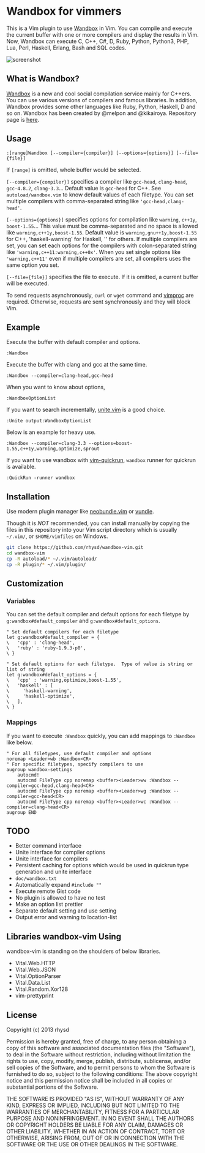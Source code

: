 Wandbox for vimmers
===================

This is a Vim plugin to use [Wandbox](http://melpon.org/wandbox/) in Vim.
You can compile and execute the current buffer with one or more compilers and display the results in Vim.
Now, Wandbox can execute C, C++, C#, D, Ruby, Python, Python3, PHP, Lua, Perl, Haskell, Erlang, Bash and SQL codes.

![screenshot](https://dl.dropboxusercontent.com/u/2753138/wandbox.png)

## What is Wandbox?

[Wandbox](http://melpon.org/wandbox/) is a new and cool social compilation service mainly for C++ers.
You can use various versions of compilers and famous libraries.
In addition, Wandbox provides some other languages like Ruby, Python, Haskell, D and so on.
Wandbox has been created by @melpon and @kikairoya.  Repository page is [here](https://github.com/melpon/wandbox).

## Usage

```
:[range]Wandbox [--compiler={compiler}] [--options={options}] [--file={file}]
```

If `[range]` is omitted, whole buffer would be selected.

`[--compiler={compiler}]` specifies a compiler like `gcc-head`, `clang-head`, `gcc-4.8.2`, `clang-3.3`... Default value is `gcc-head` for C++. See `autoload/wandbox.vim` to know default values of each filetype.  You can set multiple compilers with comma-separated string like `'gcc-head,clang-head'`.

`[--options={options}]` specifies options for compilation like `warning`, `c++1y`, `boost-1.55`... This value must be comma-separated and no space is allowed like `warning,c++1y,boost-1.55`. Default value is `warning,gnu++1y,boost-1.55` for C++, 'haskell-warning' for Haskell, '' for others.  If multiple compilers are set, you can set each options for the compilers with colon-separated string like `'warning,c++11:warning,c++0x'`.  When you set single options like `'warning,c++11'` even if multiple compilers are set, all compilers uses the same option you set.

`[--file={file}]` specifies the file to execute. If it is omitted, a current buffer will be executed.

To send requests asynchronously, `curl` or `wget` command and [vimproc](https://github.com/Shougo/vimproc.vim) are required. Otherwise, requests are sent synchronously and they will block Vim.

## Example

Execute the buffer with default compiler and options.

```
:Wandbox
```

Execute the buffer with clang and gcc at the same time.

```
:Wandbox --compiler=clang-head,gcc-head
```

When you want to know about options,

```
:WandboxOptionList
```

If you want to search incrementally, [unite.vim](https://github.com/Shougo/unite.vim) is a good choice.

```
:Unite output:WandboxOptionList
```

Below is an example for heavy use.

```
:Wandbox --compiler=clang-3.3 --options=boost-1.55,c++1y,warning,optimize,sprout
```

If you want to use wandbox with [vim-quickrun](https://github.com/thinca/vim-quickrun), `wandbox` runner for quickrun is available.

```
:QuickRun -runner wandbox
```


## Installation

Use modern plugin manager like [neobundle.vim](https://github.com/Shougo/neobundle.vim) or [vundle](https://github.com/gmarik/vundle).

Though it is _NOT_ recommended, you can install manually by copying the files in this repository into your Vim script directory which is usually `~/.vim/`, or `$HOME/vimfiles` on Windows.

```sh
git clone https://github.com/rhysd/wandbox-vim.git
cd wandbox-vim
cp -R autoload/* ~/.vim/autoload/
cp -R plugin/* ~/.vim/plugin/
```

## Customization

### Variables

You can set the default compiler and default options for each filetype by `g:wandbox#default_compiler` and `g:wandbox#default_options`.

```vim
" Set default compilers for each filetype
let g:wandbox#default_compiler = {
\   'cpp' : 'clang-head',
\   'ruby' : 'ruby-1.9.3-p0',
\ }

" Set default options for each filetype.  Type of value is string or list of string
let g:wandbox#default_options = {
\   'cpp' : 'warning,optimize,boost-1.55',
\   'haskell' : [
\     'haskell-warning',
\     'haskell-optimize',
\   ],
\ }
```

### Mappings

If you want to execute `:Wandbox` quickly, you can add mappings to `:Wandbox` like below.

```vim
" For all filetypes, use default compiler and options
noremap <Leader>wb :Wandbox<CR>
" For specific filetypes, specify compilers to use
augroup wandbox-settings
    autocmd!
    autocmd FileType cpp noremap <buffer><Leader>ww :Wandbox --compiler=gcc-head,clang-head<CR>
    autocmd FileType cpp noremap <buffer><Leader>wg :Wandbox --compiler=gcc-head<CR>
    autocmd FileType cpp noremap <buffer><Leader>wc :Wandbox --compiler=clang-head<CR>
augroup END
```

## TODO

- Better command interface
- Unite interface for compiler options
- Unite interface for compilers
- Persistent caching for options which would be used in quickrun type generation and unite interface
- `doc/wandbox.txt`
- Automatically expand `#include ""`
- Execute remote Gist code
- No plugin is allowed to have no test
- Make an option list prettier
- Separate default setting and use setting
- Output error and warning to location-list

## Libraries wandbox-vim Using

wandbox-vim is standing on the shoulders of below libraries.

- Vital.Web.HTTP
- Vital.Web.JSON
- Vital.OptionParser
- Vital.Data.List
- Vital.Random.Xor128
- vim-prettyprint

## License

Copyright (c) 2013 rhysd

Permission is hereby granted, free of charge, to any person obtaining
a copy of this software and associated documentation files (the
"Software"), to deal in the Software without restriction, including
without limitation the rights to use, copy, modify, merge, publish,
distribute, sublicense, and/or sell copies of the Software, and to
permit persons to whom the Software is furnished to do so, subject to
the following conditions:
The above copyright notice and this permission notice shall be
included in all copies or substantial portions of the Software.

THE SOFTWARE IS PROVIDED "AS IS", WITHOUT WARRANTY OF ANY KIND,
EXPRESS OR IMPLIED, INCLUDING BUT NOT LIMITED TO THE WARRANTIES OF
MERCHANTABILITY, FITNESS FOR A PARTICULAR PURPOSE AND NONINFRINGEMENT.
IN NO EVENT SHALL THE AUTHORS OR COPYRIGHT HOLDERS BE LIABLE FOR ANY
CLAIM, DAMAGES OR OTHER LIABILITY, WHETHER IN AN ACTION OF CONTRACT,
TORT OR OTHERWISE, ARISING FROM, OUT OF OR IN CONNECTION WITH THE
SOFTWARE OR THE USE OR OTHER DEALINGS IN THE SOFTWARE.
